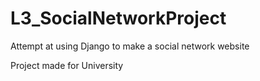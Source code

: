 # L3_SocialNetworkProject

Attempt at using Django to make a social network website 

Project made for University 
